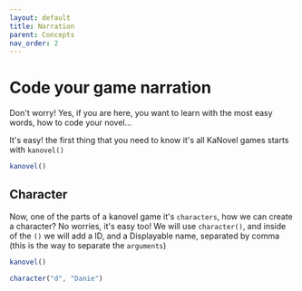 ```yaml
---
layout: default
title: Narration
parent: Concepts
nav_order: 2
---
```


# Code your game narration

Don't worry! Yes, if you are here, you want to learn with the most easy words, how to code your novel...

It's easy! the first thing that you need to know it's all KaNovel games starts with `kanovel()`

```javascript
kanovel()
```

## Character

Now, one of the parts of a kanovel game it's `characters`, how we can create a character? No worries, it's easy too!
We will use `character()`, and inside of the `()` we will add a ID, and a Displayable name, separated by comma (this is the way to separate the `arguments`)

```javascript
kanovel()

character("d", "Danie")
```
